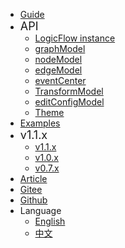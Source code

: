 * [Guide](zh/guide/start)
* <font size=4>API <i class="fa fa-caret-down navbar-icon"></i></font>
  * [LogicFlow instance](zh/api/logicFlowApi)
  * [graphModel](zh/api/graphModelApi)
  * [nodeModel](zh/api/nodeModelApi)
  * [edgeModel](zh/api/edgeModelApi)
  * [eventCenter](zh/api/eventCenterApi)
  * [TransformModel](zh/api/transformModelApi)
  * [editConfigModel](zh/api/editConfigModelApi)
  * [Theme](zh/api/themeApi)
* [Examples <i class="fa fa-external-link navbar-icon"></i>](https://logic-flow.github.io/docs.logic-flow.cn/examples)
* <font size=4>v1.1.x <i class="fa fa-caret-down navbar-icon"></i></font>
  * [v1.1.x](zh/release/1.1)
  * [v1.0.x](zh/release/1.0)
  * [v0.7.x <i class="fa fa-external-link navbar-icon"></i>](https://07.logic-flow.cn/)
* [Article](zh/article/article01)
* [Gitee <i class="fa fa-external-link navbar-icon"></i>](https://gitee.com/logic-flow/LogicFlow)
* [<i class="fa fa-github fa-lg"></i> Github <i class="fa fa-external-link navbar-icon"></i>](https://github.com/didi/LogicFlow)
* <i class="fa fa-language fa-lg"></i> Language <i class="fa fa-caret-down navbar-icon"></i>
  * [English](en/guide/start)
  * [中文](zh/guide/start)